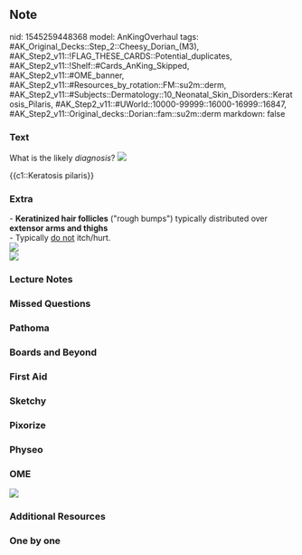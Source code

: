 ## Note
nid: 1545259448368
model: AnKingOverhaul
tags: #AK_Original_Decks::Step_2::Cheesy_Dorian_(M3), #AK_Step2_v11::!FLAG_THESE_CARDS::Potential_duplicates, #AK_Step2_v11::!Shelf::#Cards_AnKing_Skipped, #AK_Step2_v11::#OME_banner, #AK_Step2_v11::#Resources_by_rotation::FM::su2m::derm, #AK_Step2_v11::#Subjects::Dermatology::10_Neonatal_Skin_Disorders::Keratosis_Pilaris, #AK_Step2_v11::#UWorld::10000-99999::16000-16999::16847, #AK_Step2_v11::Original_decks::Dorian::fam::su2m::derm
markdown: false

### Text
What is the likely <i style="">diagnosis</i>? <img src=
"paste-7292854468890.jpg">
<div>
  <div>
    {{c1::Keratosis pilaris}}
  </div>
</div>

### Extra
<div>
  - <b>Keratinized hair follicles</b> ("rough bumps") typically
  distributed over <b>extensor arms and thighs</b>
</div>
<div>
  - Typically <u>do not</u> itch/hurt.
</div>
<div><img src="paste-701484123553793.jpg"></div>
<div><img src=
"ds00769_im00019_sn7_keratosispilaris2thu_jpg.jpg"></div>

### Lecture Notes


### Missed Questions


### Pathoma


### Boards and Beyond


### First Aid


### Sketchy


### Pixorize


### Physeo


### OME
<div class="ome-widget">
  <a href="https://onlinemeded.org?ref=anki"><img src=
  "_OME_AnkiFlashcards_General_7.png"></a>
</div>

### Additional Resources


### One by one

